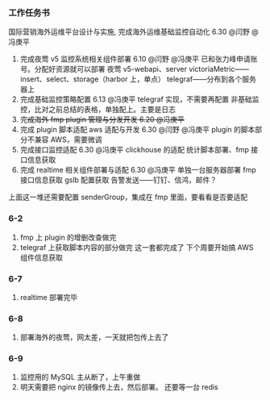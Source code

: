 ### 工作任务书

国际营销海外运维平台设计与实施, 完成海外运维基础监控自动化 6.30 @闫野 @冯庚平

1. 完成夜莺 v5 监控系统相关组件部署 6.10 @闫野 @冯庚平
   已和张力峰申请账号。分配好资源就可以部署
   夜莺 v5-webapi、server
   victoriaMetric——insert、select、storage（harbor 上，单点）
   telegraf——分布到各个服务器上
2. 完成基础监控策略配置 6.13 @冯庚平
   telegraf 实现，不需要再配置
   非基础监控，比对之前总结的表格，单独配上。主要是日志
3. ~~完成海外 fmp plugin 管理与分发开发 6.20 @冯庚平~~
4. 完成 plugin 脚本适配 aws 适配与开发 6.30 @闫野 @冯庚平
   plugin 的脚本部分不兼容 AWS，需要微调
5. 完成接口监控适配 6.30 @冯庚平
   clickhouse 的适配
   统计脚本部署、fmp 接口信息获取
6. 完成 realtime 相关组件部署与适配 6.30 @冯庚平
   单独一台服务器部署
   fmp 接口信息获取
   gslb 配置获取
   告警发送——钉钉、信鸿，邮件？

上面这一堆还需要配置 senderGroup，集成在 fmp 里面，要看看是否要适配

### 6-2

1. fmp 上 plugin 的增删改查做完
2. telegraf 上获取脚本内容的部分做完
   这一套都完成了
   下个周要开始搞 AWS 组件信息获取

### 6-7

1. realtime 部署完毕

### 6-8

1. 部署海外的夜莺，网太差，一天就把包传上去了

### 6-9

1. 监控用的 MySQL 主从断了，上午重做
2. 明天需要把 nginx 的镜像传上去，然后部署。
   还要等一台 redis
